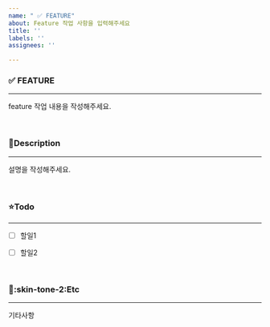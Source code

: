 ```yaml
---
name: " ✅ FEATURE"
about: Feature 작업 사항을 입력해주세요
title: ''
labels: ''
assignees: ''

---
```


### ✅ FEATURE
----
feature 작업 내용을 작성해주세요.




<br>

### :memo:Description 
----
설명을 작성해주세요.




<br>

### :star:️Todo
----
- [ ] 할일1
- [ ] 할일2





<br>

### :open_hands::skin-tone-2:Etc
----
기타사항
